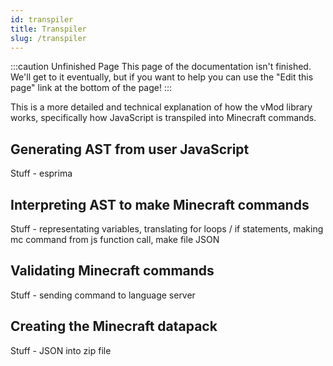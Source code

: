 ```yaml
---
id: transpiler
title: Transpiler
slug: /transpiler
---
```


:::caution Unfinished Page
This page of the documentation isn't finished. We'll get to it eventually, but if you want to help you can use the "Edit this page" link at the bottom of the page!
:::

This is a more detailed and technical explanation of how the vMod library works, specifically how JavaScript is transpiled into Minecraft commands.

## Generating AST from user JavaScript

Stuff - esprima

## Interpreting AST to make Minecraft commands

Stuff - representating variables, translating for loops / if statements, making mc command from js function call, make file JSON

## Validating Minecraft commands

Stuff - sending command to language server

## Creating the Minecraft datapack

Stuff - JSON into zip file